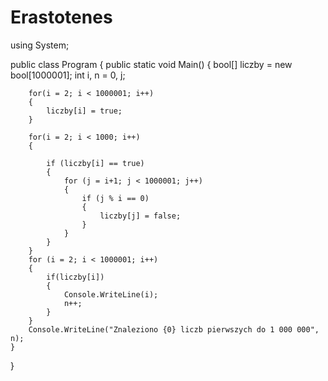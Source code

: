 # Erastotenes

﻿using System;

public class Program
{
    public static void Main()
    { 
        bool[] liczby = new bool[1000001];
        int i, n = 0, j;

        for(i = 2; i < 1000001; i++)
        {
            liczby[i] = true;
        }

        for(i = 2; i < 1000; i++)
        {

            if (liczby[i] == true)
            {
                for (j = i+1; j < 1000001; j++)
                {
                    if (j % i == 0)
                    {
                        liczby[j] = false;
                    }
                }
            }
        }
        for (i = 2; i < 1000001; i++)
        {
            if(liczby[i])
            {
                Console.WriteLine(i);
                n++;
            }
        }
        Console.WriteLine("Znaleziono {0} liczb pierwszych do 1 000 000", n);
    }
}
